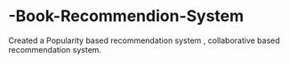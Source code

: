 # -Book-Recommendion-System
Created a Popularity based recommendation system , collaborative based recommendation system.
